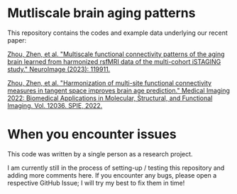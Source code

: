 # Mutliscale brain aging patterns
 
This repository contains the codes and example data underlying our recent paper:

[Zhou, Zhen, et al. "Multiscale functional connectivity patterns of the aging brain learned from harmonized rsfMRI data of the multi-cohort iSTAGING study." NeuroImage (2023): 119911.](https://www.sciencedirect.com/science/article/pii/S1053811923000599)

[Zhou, Zhen, et al. "Harmonization of multi-site functional connectivity measures in tangent space improves brain age prediction." Medical Imaging 2022: Biomedical Applications in Molecular, Structural, and Functional Imaging. Vol. 12036. SPIE, 2022.](https://www.spiedigitallibrary.org/conference-proceedings-of-spie/12036/1203608/Harmonization-of-multi-site-functional-connectivity-measures-in-tangent-space/10.1117/12.2611557.full)

# When you encounter issues
This code was written by a single person as a research project.

I am currently still in the process of setting-up / testing this repository and adding more comments here. If you encounter any bugs, please open a respective GitHub Issue; I will try my best to fix them in time!